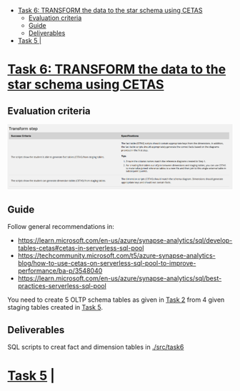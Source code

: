 - [Task 6: TRANSFORM the data to the star schema using CETAS](#task-6-transform-the-data-to-the-star-schema-using-cetas)
  - [Evaluation criteria](#evaluation-criteria)
  - [Guide](#guide)
  - [Deliverables](#deliverables)
- [Task 5 |](#task-5-)


# [Task 6: TRANSFORM the data to the star schema using CETAS](../Project%20Instructions.md#task-6--transform-the-data-to-the-star-schema-using-cetas)


## Evaluation criteria
<img src="../assets/2023-08-12 16_38_04-.png" width="700"/>


## Guide
Follow general recommendations in:
- https://learn.microsoft.com/en-us/azure/synapse-analytics/sql/develop-tables-cetas#cetas-in-serverless-sql-pool
- https://techcommunity.microsoft.com/t5/azure-synapse-analytics-blog/how-to-use-cetas-on-serverless-sql-pool-to-improve-performance/ba-p/3548040
- https://learn.microsoft.com/en-us/azure/synapse-analytics/sql/best-practices-serverless-sql-pool

You need to create 5 OLTP schema tables as given in [Task 2](./Task2.md) from 4 given staging tables created in [Task 5](./Task5.md).

## Deliverables
SQL scripts to creat fact and dimension tables in [./src/task6](../src/task6/)

# [Task 5](./Task5.md) | 